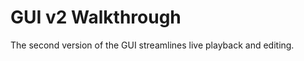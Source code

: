 # GUI v2 Walkthrough

<!-- Video removed to avoid binary assets in the repository -->

The second version of the GUI streamlines live playback and editing.
